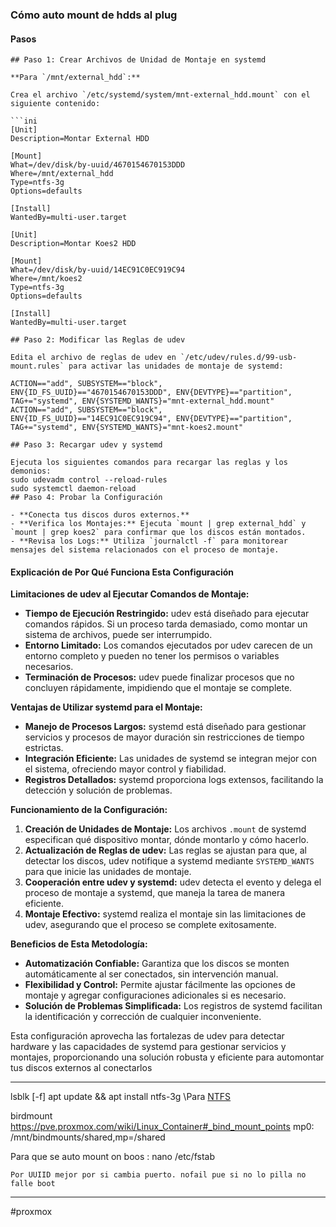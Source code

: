 ### Cómo auto mount de hdds al plug
#### Pasos
```
## Paso 1: Crear Archivos de Unidad de Montaje en systemd

**Para `/mnt/external_hdd`:**

Crea el archivo `/etc/systemd/system/mnt-external_hdd.mount` con el siguiente contenido:

```ini
[Unit]
Description=Montar External HDD

[Mount]
What=/dev/disk/by-uuid/4670154670153DDD
Where=/mnt/external_hdd
Type=ntfs-3g
Options=defaults

[Install]
WantedBy=multi-user.target

```
```
[Unit]
Description=Montar Koes2 HDD

[Mount]
What=/dev/disk/by-uuid/14EC91C0EC919C94
Where=/mnt/koes2
Type=ntfs-3g
Options=defaults

[Install]
WantedBy=multi-user.target

## Paso 2: Modificar las Reglas de udev

Edita el archivo de reglas de udev en `/etc/udev/rules.d/99-usb-mount.rules` para activar las unidades de montaje de systemd:

ACTION=="add", SUBSYSTEM=="block", ENV{ID_FS_UUID}=="4670154670153DDD", ENV{DEVTYPE}=="partition", TAG+="systemd", ENV{SYSTEMD_WANTS}="mnt-external_hdd.mount"
ACTION=="add", SUBSYSTEM=="block", ENV{ID_FS_UUID}=="14EC91C0EC919C94", ENV{DEVTYPE}=="partition", TAG+="systemd", ENV{SYSTEMD_WANTS}="mnt-koes2.mount"

## Paso 3: Recargar udev y systemd

Ejecuta los siguientes comandos para recargar las reglas y los demonios:
sudo udevadm control --reload-rules
sudo systemctl daemon-reload
## Paso 4: Probar la Configuración

- **Conecta tus discos duros externos.**
- **Verifica los Montajes:** Ejecuta `mount | grep external_hdd` y `mount | grep koes2` para confirmar que los discos están montados.
- **Revisa los Logs:** Utiliza `journalctl -f` para monitorear mensajes del sistema relacionados con el proceso de montaje.
```

#### Explicación de Por Qué Funciona Esta Configuración

**Limitaciones de udev al Ejecutar Comandos de Montaje:**

- **Tiempo de Ejecución Restringido:** udev está diseñado para ejecutar comandos rápidos. Si un proceso tarda demasiado, como montar un sistema de archivos, puede ser interrumpido.
- **Entorno Limitado:** Los comandos ejecutados por udev carecen de un entorno completo y pueden no tener los permisos o variables necesarios.
- **Terminación de Procesos:** udev puede finalizar procesos que no concluyen rápidamente, impidiendo que el montaje se complete.

**Ventajas de Utilizar systemd para el Montaje:**

- **Manejo de Procesos Largos:** systemd está diseñado para gestionar servicios y procesos de mayor duración sin restricciones de tiempo estrictas.
- **Integración Eficiente:** Las unidades de systemd se integran mejor con el sistema, ofreciendo mayor control y fiabilidad.
- **Registros Detallados:** systemd proporciona logs extensos, facilitando la detección y solución de problemas.

**Funcionamiento de la Configuración:**

1. **Creación de Unidades de Montaje:** Los archivos `.mount` de systemd especifican qué dispositivo montar, dónde montarlo y cómo hacerlo.
2. **Actualización de Reglas de udev:** Las reglas se ajustan para que, al detectar los discos, udev notifique a systemd mediante `SYSTEMD_WANTS` para que inicie las unidades de montaje.
3. **Cooperación entre udev y systemd:** udev detecta el evento y delega el proceso de montaje a systemd, que maneja la tarea de manera eficiente.
4. **Montaje Efectivo:** systemd realiza el montaje sin las limitaciones de udev, asegurando que el proceso se complete exitosamente.

**Beneficios de Esta Metodología:**

- **Automatización Confiable:** Garantiza que los discos se monten automáticamente al ser conectados, sin intervención manual.
- **Flexibilidad y Control:** Permite ajustar fácilmente las opciones de montaje y agregar configuraciones adicionales si es necesario.
- **Solución de Problemas Simplificada:** Los registros de systemd facilitan la identificación y corrección de cualquier inconveniente.

Esta configuración aprovecha las fortalezas de udev para detectar hardware y las capacidades de systemd para gestionar servicios y montajes, proporcionando una solución robusta y eficiente para automontar tus discos externos al conectarlos
- - - 

lsblk [-f]
	apt update && apt install ntfs-3g \\Para [NTFS](NTFS)
	
 birdmount https://pve.proxmox.com/wiki/Linux_Container#_bind_mount_points
	mp0: /mnt/bindmounts/shared,mp=/shared

Para que se auto mount on boos : 
		nano /etc/fstab 
		
	Por UUIID mejor por si cambia puerto. nofail pue si no lo pilla no falle boot
- - - 
#proxmox 